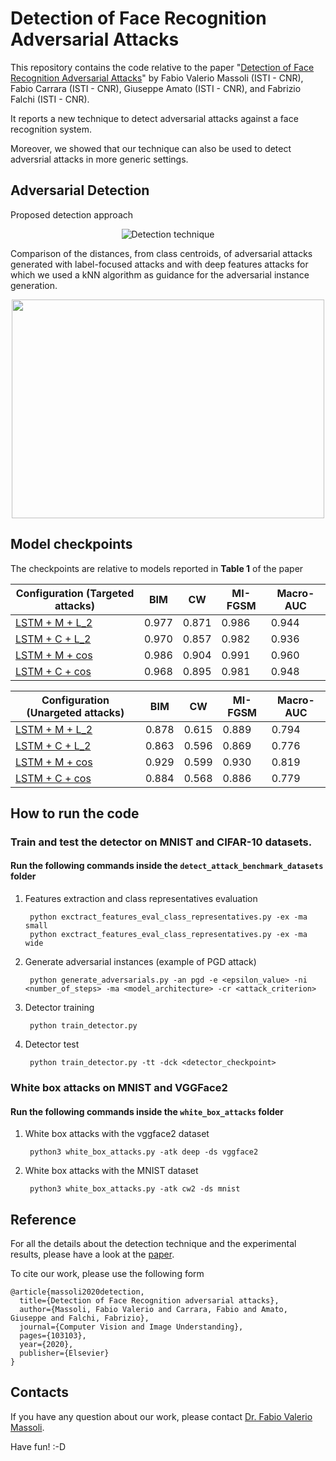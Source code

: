 # Detection of Face Recognition Adversarial Attacks

This repository contains the code relative to the paper "[Detection of Face Recognition Adversarial Attacks](https://www.sciencedirect.com/science/article/pii/S1077314220301296)" by Fabio Valerio Massoli (ISTI - CNR), Fabio Carrara (ISTI - CNR), Giuseppe Amato (ISTI - CNR), and Fabrizio Falchi (ISTI - CNR).

It reports a new technique to detect adversarial attacks against a face recognition system. 

Moreover, we showed that our technique can also be used to detect adversrial attacks in more generic settings.


## Adversarial Detection 

Proposed detection approach

<p align="center">
<img src="https://github.com/fvmassoli/trj-based-adversarials-detection/blob/master/images/img1.png"  alt="Detection technique">
</p>


Comparison of the distances, from class centroids, of adversarial attacks generated with label-focused attacks and with deep features attacks for which we used a kNN algorithm as guidance for the adversarial instance generation.

<p align="center">
<img src="https://github.com/fvmassoli/trj-based-adversarials-detection/blob/master/images/img2.png"  alt="" width="500" height="350">
</p>

## Model checkpoints

The checkpoints are relative to models reported in **Table 1** of the paper

| Configuration (Targeted attacks) | BIM | CW | MI-FGSM | Macro-AUC |
| --- | --- | --- | --- | --- |
| [LSTM + M + L_2](https://drive.google.com/file/d/1T-k6sTbcwDQV5GhV9UpQ5KhKMuTqbJr-/view?usp=sharing) | 0.977 | 0.871 | 0.986 | 0.944 |
| [LSTM + C + L_2](https://drive.google.com/file/d/1dggQ7G2kYw0D8P7qE_IUJHStP2sEKYHZ/view?usp=sharing) | 0.970 | 0.857 | 0.982 | 0.936 |
| [LSTM + M + cos](https://drive.google.com/file/d/1AjGGi9cePIfjwZ2xNiCaQqmzNAUqWVuy/view?usp=sharing) | 0.986 | 0.904 | 0.991 | 0.960 |
| [LSTM + C + cos](https://drive.google.com/file/d/1KFZHKGfCp_QNc9nCRms97E-Kzc3Nxxgh/view?usp=sharing) | 0.968 | 0.895 | 0.981 | 0.948 |

| Configuration (Unargeted attacks) | BIM | CW | MI-FGSM | Macro-AUC | 
| --- | --- | --- | --- | --- |
| [LSTM + M + L_2](https://drive.google.com/file/d/1J0_U-jf_HkyDDtBja53G1UlbSANH6Ecg/view?usp=sharing) | 0.878 | 0.615 | 0.889 | 0.794 |
| [LSTM + C + L_2](https://drive.google.com/file/d/1s5LKjIzfwdlS5Aa0ayuHexw4nGwQlC_Q/view?usp=sharing) | 0.863 | 0.596 | 0.869 | 0.776 |
| [LSTM + M + cos](https://drive.google.com/file/d/1eRgWg6ePD_-dUQNk3aFct4NSGuWEgJzg/view?usp=sharing) | 0.929 | 0.599 | 0.930 | 0.819 |
| [LSTM + C + cos](https://drive.google.com/file/d/1HrRvNg5-SoxJ-K7FKs5yOpk6L6kq_yFI/view?usp=sharing) | 0.884 | 0.568 | 0.886 | 0.779 |



## How to run the code

### Train and test the detector on MNIST and CIFAR-10 datasets.

#### Run the following commands inside the ```detect_attack_benchmark_datasets``` folder

1. Features extraction and class representatives evaluation

        python exctract_features_eval_class_representatives.py -ex -ma small
        python exctract_features_eval_class_representatives.py -ex -ma wide

2. Generate adversarial instances
(example of PGD attack)

        python generate_adversarials.py -an pgd -e <epsilon_value> -ni <number_of_steps> -ma <model_architecture> -cr <attack_criterion>

3. Detector training

        python train_detector.py 

4. Detector test

        python train_detector.py -tt -dck <detector_checkpoint>
  


### White box attacks on MNIST and VGGFace2

#### Run the following commands inside the ```white_box_attacks``` folder

1. White box attacks with the vggface2 dataset

        python3 white_box_attacks.py -atk deep -ds vggface2

1. White box attacks with the MNIST dataset

        python3 white_box_attacks.py -atk cw2 -ds mnist


## Reference
For all the details about the detection technique and the experimental results, please have a look at the [paper](https://www.sciencedirect.com/science/article/pii/S1077314220301296).

To cite our work, please use the following form

```
@article{massoli2020detection,
  title={Detection of Face Recognition adversarial attacks},
  author={Massoli, Fabio Valerio and Carrara, Fabio and Amato, Giuseppe and Falchi, Fabrizio},
  journal={Computer Vision and Image Understanding},
  pages={103103},
  year={2020},
  publisher={Elsevier}
}
```

## Contacts 
If you have any question about our work, please contact [Dr. Fabio Valerio Massoli](mailto:fabio.massoli@isti.cnr.it). 


Have fun! :-D
